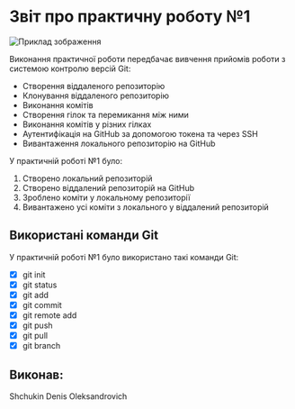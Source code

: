 # Звіт про практичну роботу №1

![Приклад зображення](https://media.ztu.edu.ua/wp-content/uploads/2020/02/Group-6-1-1536x465.png)

Виконання практичної роботи передбачає вивчення прийомів роботи з системою контролю версій Git:

- Створення віддаленого репозиторію
- Клонування віддаленого репозиторію
- Виконання комітів
- Створення гілок та перемикання між ними
- Виконання комітів у різних гілках
- Аутентифікація на GitHub за допомогою токена та через SSH
- Вивантаження локального репозиторію на GitHub

У практичній роботі №1 було:

1. Створено локальний репозиторій
2. Створено віддалений репозиторій на GitHub
3. Зроблено коміти у локальному репозиторії
4. Вивантажено усі коміти з локального у віддалений репозиторій

## Використані команди Git

У практичній роботі №1 було використано такі команди Git:

- [X] git init
- [X] git status
- [X] git add
- [X] git commit
- [X] git remote add
- [X] git push
- [X] git pull
- [X] git branch

## Виконав:

Shchukin Denis Oleksandrovich

